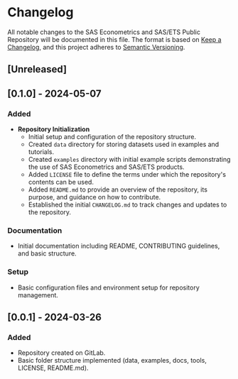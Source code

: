 # Changelog

All notable changes to the SAS Econometrics and SAS/ETS Public Repository will be documented in this file. The format is based on [Keep a Changelog](https://keepachangelog.com/en/1.0.0/), and this project adheres to [Semantic Versioning](https://semver.org/spec/v2.0.0.html).

## [Unreleased]

## [0.1.0] - 2024-05-07
### Added
- **Repository Initialization**
  - Initial setup and configuration of the repository structure.
  - Created `data` directory for storing datasets used in examples and tutorials.
  - Created `examples` directory with initial example scripts demonstrating the use of SAS Econometrics and SAS/ETS products.
  - Added `LICENSE` file to define the terms under which the repository's contents can be used.
  - Added `README.md` to provide an overview of the repository, its purpose, and guidance on how to contribute.
  - Established the initial `CHANGELOG.md` to track changes and updates to the repository.

### Documentation
- Initial documentation including README, CONTRIBUTING guidelines, and basic structure.

### Setup
- Basic configuration files and environment setup for repository management.

## [0.0.1] - 2024-03-26
### Added
- Repository created on GitLab.
- Basic folder structure implemented (data, examples, docs, tools, LICENSE, README.md).

